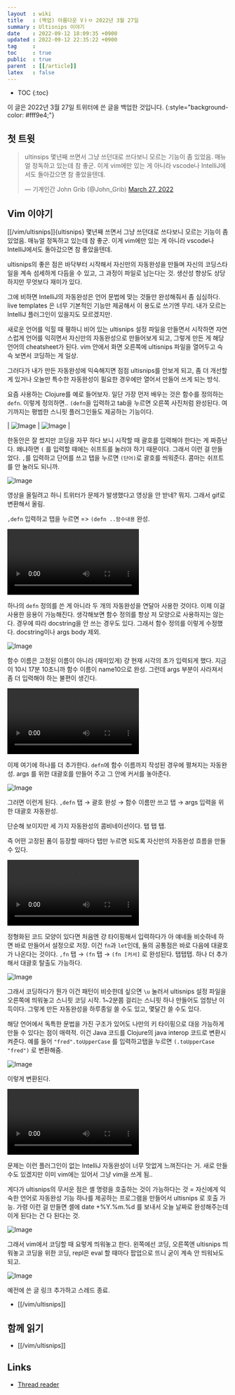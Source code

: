 ```yaml
---
layout  : wiki
title   : (백업) 아름다운 Vㅏㅁ 2022년 3월 27일
summary : Ultisnips 이야기
date    : 2022-09-12 18:09:35 +0900
updated : 2022-09-12 22:35:22 +0900
tag     :
toc     : true
public  : true
parent  : [[/article]]
latex   : false
---
```

* TOC
{:toc}

>
이 글은 2022년 3월 27일 트위터에 쓴 글을 백업한 것입니다.
{:style="background-color: #fff9e4;"}

## 첫 트윗

<blockquote class="twitter-tweet"><p lang="ko" dir="ltr">ultinsips 몇년째 쓰면서 그냥 쓰던대로 쓰다보니 모르는 기능이 좀 있었음. 매뉴얼 정독하고 있는데 참 좋군. 이게 vim에만 있는 게 아니라 vscode나 IntelliJ에서도 돌아갔으면 참 좋았을텐데.</p>&mdash; 기계인간 John Grib (@John_Grib) <a href="https://twitter.com/John_Grib/status/1507882299337023489?ref_src=twsrc%5Etfw">March 27, 2022</a></blockquote> <script async src="https://platform.twitter.com/widgets.js" charset="utf-8"></script>

## Vim 이야기

[[/vim/ultisnips]]{ultisnips} 몇년째 쓰면서 그냥 쓰던대로 쓰다보니 모르는 기능이 좀 있었음. 매뉴얼 정독하고 있는데 참 좋군. 이게 vim에만 있는 게 아니라 vscode나 IntelliJ에서도 돌아갔으면 참 좋았을텐데.

ultisnips의 좋은 점은 바닥부터 시작해서 자신만의 자동완성을 만들며 자신의 코딩스타일을 계속 섬세하게 다듬을 수 있고, 그 과정이 파일로 남는다는 것. 생산성 향상도 상당하지만 무엇보다 재미가 있다.

그에 비하면 IntelliJ의 자동완성은 언어 문법에 맞는 것들만 완성해줘서 좀 심심하다. live templates 은 너무 기본적인 기능만 제공해서 이 용도로 쓰기엔 무리. 내가 모르는 IntelliJ 플러그인이 있을지도 모르겠지만.

새로운 언어를 익힐 때 휑하니 비어 있는 ultisnips 설정 파일을 만들면서 시작하면 자연스럽게 언어를 익히면서 자신만의 자동완성으로 만들어보게 되고, 그렇게 만든 게 해당 언어의 cheatsheet가 된다. vim 안에서 화면 오른쪽에 ultisnips 파일을 열어두고 슥슥 보면서 코딩하는 게 일상.

그러다가 내가 만든 자동완성에 익숙해지면 점점 ultisnips를 안보게 되고, 좀 더 개선할 게 있거나 오늘만 특수한 자동완성이 필요한 경우에만 열어서 만들어 쓰게 되는 방식.

요즘 사용하는 Clojure를 예로 들어보자. 일단 가장 먼저 배우는 것은 함수를 정의하는 `defn`. 이렇게 정의하면.. `(defn`을 입력하고 tab을 누르면 오른쪽 사진처럼 완성된다. 여기까지는 평범한 스니핏 플러그인들도 제공하는 기능이다.

| ![Image]( /resource/wiki/article/vim-night/2022-03-27-ultisnips/FO0WOnCUYAweIPS.png ) | ![Image]( /resource/wiki/article/vim-night/2022-03-27-ultisnips/FO0WXy4VEAELL88.png ) |

한동안은 잘 썼지만 코딩을 자꾸 하다 보니 시작할 때 괄호를 입력해야 한다는 게 짜증난다. 왜냐하면 `(` 를 입력할 때에는 쉬프트를 눌러야 하기 때문이다. 그래서 이런 걸 만들었다. `,`를 입력하고 단어를 쓰고 탭을 누르면 `(단어)`로 괄호를 씌워준다. 콤마는 쉬프트를 안 눌러도 되니까.

![Image]( /resource/wiki/article/vim-night/2022-03-27-ultisnips/FO0XPNYVUAAgMoZ.png )

영상을 올릴려고 하니 트위터가 문제가 발생했다고 영상을 안 받네? 뭐지. 그래서 gif로 변환해서 올림.

`,defn` 입력하고 탭을 누르면 =\> `(defn ..함수내용` 완성.  

<video controls autoplay loop><source src=" /resource/wiki/article/vim-night/2022-03-27-ultisnips/FO0YbNOVUAAzd8x.mp4 " type="video/mp4"></video>

하나의 `defn` 정의를 쓴 게 아니라 두 개의 자동완성을 연달아 사용한 것이다. 이제 이걸 사용한 응용이 가능해진다. 생각해보면 함수 정의를 항상 저 모양으로 사용하지는 않는다. 경우에 따라 docstring을 안 쓰는 경우도 있다. 그래서 함수 정의를 이렇게 수정했다. docstring이나 args body 제외.

![Image]( /resource/wiki/article/vim-night/2022-03-27-ultisnips/FO0Y-ghVgAo6UHB.png )

함수 이름은 고정된 이름이 아니라 (재미있게) 걍 현재 시각의 초가 입력되게 했다. 지금이 10시 17분 10초니까 함수 이름이 name10으로 완성. 그런데 args 부분이 사라져서 좀 더 입력해야 하는 불편이 생긴다.  

<video controls autoplay loop><source src=" /resource/wiki/article/vim-night/2022-03-27-ultisnips/FO0Z3xRVkAYD5A2.mp4 " type="video/mp4"></video>

이제 여기에 하나를 더 추가한다. `defn`에 함수 이름까지 작성된 경우에 펼쳐지는 자동완성. args 를 위한 대괄호를 만들어 주고 그 안에 커서를 놓아준다.

![Image]( /resource/wiki/article/vim-night/2022-03-27-ultisnips/FO0aLgsVgAMf4-K.jpg )

그러면 이런게 된다. `,defn` 탭 → 괄호 완성 → 함수 이름만 쓰고 탭 → args 입력을 위한 대괄호 자동완성.

단순해 보이지만 세 가지 자동완성의 콤비네이션이다. 탭 탭 탭.

즉 어떤 고정된 폼이 등장할 때마다 탭만 누르면 되도록 자신만의 자동완성 흐름을 만들 수 있다.  

<video controls autoplay loop><source src=" /resource/wiki/article/vim-night/2022-03-27-ultisnips/FO0bktcUYAY_swp.mp4 " type="video/mp4"></video>

정형화된 코드 모양이 있다면 처음엔 걍 타이핑해서 입력하다가 아 얘네들 비슷하네 하면 바로 만들어서 설정으로 저장. 이건 `fn`과 `let`인데, 둘의 공통점은 바로 다음에 대괄호가 나온다는 것이다. `,fn` 탭 → `(fn` 탭 → `(fn [커서]` 로 완성된다. 탭탭탭. 하나 더 추가해서 대괄호 탈출도 가능하다.

![Image]( /resource/wiki/article/vim-night/2022-03-27-ultisnips/FO0cCmsVgAAoG8d.png )

그래서 코딩하다가 뭔가 이건 패턴이 비슷한데 싶으면 `\u` 눌러서 ultisnips 설정 파일을 오른쪽에 띄워놓고 스니핏 코딩 시작. 1~2분쯤 걸리는 스니핏 하나 만들어도 엄청난 이득이다. 그렇게 만든 자동완성을 하루종일 쓸 수도 있고, 몇달간 쓸 수도 있다.

해당 언어에서 독특한 문법을 가진 구조가 있어도 나만의 키 타이핑으로 대응 가능하게 만들 수 있다는 점이 매력적. 이건 Java 코드를 Clojure의 java interop 코드로 변환시켜준다. 예를 들어 `"fred".toUpperCase` 를 입력하고탭을 누르면 `(.toUpperCase "fred")` 로 변환해줌.

![Image]( /resource/wiki/article/vim-night/2022-03-27-ultisnips/FO0c8w0VQAEjDEq.jpg )

이렇게 변환된다.  

<video controls autoplay loop><source src=" /resource/wiki/article/vim-night/2022-03-27-ultisnips/FO0dln3VgAEMmvU.mp4 " type="video/mp4"></video>

문제는 이런 플러그인이 없는 IntelliJ 자동완성이 너무 맛없게 느껴진다는 거. 새로 만들 수도 있겠지만 이미 vim에는 있어서 그냥 vim을 쓰게 됨.. 

게다가 ultisnips의 무서운 점은 셸 명령을 호출하는 것이 가능하다는 것 = 자신에게 익숙한 언어로 자동완성 기능 하나를 제공하는 프로그램을 만들어서 ultisnips 로 호출 가능. 가령 이런 걸 만들면 셸에 date +%Y.%m.%d 를 보내서 오늘 날짜로 완성해주는데 이게 된다는 건 다 된다는 것.

![Image]( /resource/wiki/article/vim-night/2022-03-27-ultisnips/FO0esovUcAA7mSg.png )

그래서 vim에서 코딩할 때 요렇게 띄워놓고 한다. 왼쪽에선 코딩, 오른쪽엔 ultisnips 띄워놓고 코딩을 위한 코딩, repl은 eval 할 때마다 팝업으로 뜨니 굳이 계속 안 띄워놔도 되고.

![Image]( /resource/wiki/article/vim-night/2022-03-27-ultisnips/FO0gC98UcAMbHSX.jpg )

예전에 쓴 글 링크 추가하고 스레드 종료.

- [[/vim/ultisnips]]

## 함께 읽기

- [[/vim/ultisnips]]

## Links

- [Thread reader]( https://threadreaderapp.com/thread/1507882299337023489.html )
